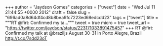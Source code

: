 
+++
author = "Jaydson Gomes"
categories = ["tweet"]
date = "Wed Jul 11 21:44:55 +0000 2012"
draft = false
slug = "696ad0a8d64df4cd8b8bea9fc7223ed68edcdd23"
tags = ["tweet"]
title = """RT @firt: Confirmed my ta..."""
tweet = true
micro = true
tweet_url = "https://twitter.com/jaydson/status/223171033891475457"
+++
RT @firt: Confirmed my talk at @braziljs August 30-31 in Porto Alegre, Brazil http://t.co/7sdd23oT
